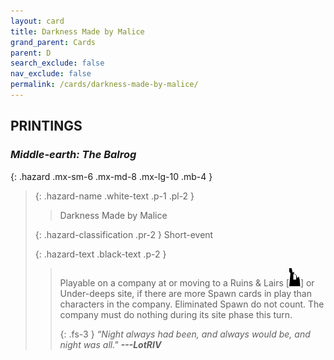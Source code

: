 ```yaml
---
layout: card
title: Darkness Made by Malice
grand_parent: Cards
parent: D
search_exclude: false
nav_exclude: false
permalink: /cards/darkness-made-by-malice/
---
```


## PRINTINGS


### _Middle-earth: The Balrog_

{: .hazard .mx-sm-6 .mx-md-8 .mx-lg-10 .mb-4 }
> {: .hazard-name .white-text .p-1 .pl-2 }
> > <div class="hazard-mp"></div>
> > <div class="card-name">Darkness Made by Malice</div>
>
> {: .hazard-classification .pr-2 }
> Short-event
>
> {: .hazard-text .black-text .p-2 }
> > Playable on a company at or moving to a Ruins & Lairs \[![](/assets/images/ruinlair.svg)] or Under-deeps site, if there are more Spawn cards in play than characters in the company. Eliminated Spawn do not count. The company must do nothing during its site phase this turn. 
> > 
> > {: .fs-3 } 
> > _“Night always had been, and always would be, and night was all."_ ***---&#65279;LotRIV*** 
>
